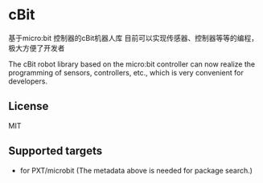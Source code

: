 # cBit

基于micro:bit 控制器的cBit机器人库 
目前可以实现传感器、控制器等等的编程，极大方便了开发者

The cBit robot library based on the micro:bit controller can now realize the programming of sensors, controllers, etc., which is very convenient for developers.

## License

MIT

## Supported targets

* for PXT/microbit
(The metadata above is needed for package search.)
